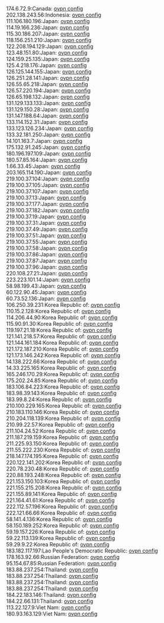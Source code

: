 174.6.72.9:Canada: [ovpn config](vpn/174_6_72_9.ovpn)  
202.138.243.56:Indonesia: [ovpn config](vpn/202_138_243_56.ovpn)  
111.106.180.196:Japan: [ovpn config](vpn/111_106_180_196.ovpn)  
114.19.166.236:Japan: [ovpn config](vpn/114_19_166_236.ovpn)  
115.30.186.207:Japan: [ovpn config](vpn/115_30_186_207.ovpn)  
118.156.251.210:Japan: [ovpn config](vpn/118_156_251_210.ovpn)  
122.208.194.129:Japan: [ovpn config](vpn/122_208_194_129.ovpn)  
123.48.151.80:Japan: [ovpn config](vpn/123_48_151_80.ovpn)  
124.159.25.135:Japan: [ovpn config](vpn/124_159_25_135.ovpn)  
125.4.218.176:Japan: [ovpn config](vpn/125_4_218_176.ovpn)  
126.125.144.155:Japan: [ovpn config](vpn/126_125_144_155.ovpn)  
126.251.28.141:Japan: [ovpn config](vpn/126_251_28_141.ovpn)  
126.55.65.218:Japan: [ovpn config](vpn/126_55_65_218.ovpn)  
126.57.220.194:Japan: [ovpn config](vpn/126_57_220_194.ovpn)  
126.65.198.132:Japan: [ovpn config](vpn/126_65_198_132.ovpn)  
131.129.133.133:Japan: [ovpn config](vpn/131_129_133_133.ovpn)  
131.129.150.28:Japan: [ovpn config](vpn/131_129_150_28.ovpn)  
131.147.188.64:Japan: [ovpn config](vpn/131_147_188_64.ovpn)  
133.114.152.31:Japan: [ovpn config](vpn/133_114_152_31.ovpn)  
133.123.126.234:Japan: [ovpn config](vpn/133_123_126_234.ovpn)  
133.32.181.250:Japan: [ovpn config](vpn/133_32_181_250.ovpn)  
14.101.163.7:Japan: [ovpn config](vpn/14_101_163_7.ovpn)  
175.132.91.245:Japan: [ovpn config](vpn/175_132_91_245.ovpn)  
180.196.197.109:Japan: [ovpn config](vpn/180_196_197_109.ovpn)  
180.57.85.164:Japan: [ovpn config](vpn/180_57_85_164.ovpn)  
1.66.33.45:Japan: [ovpn config](vpn/1_66_33_45.ovpn)  
203.165.114.190:Japan: [ovpn config](vpn/203_165_114_190.ovpn)  
219.100.37.104:Japan: [ovpn config](vpn/219_100_37_104.ovpn)  
219.100.37.105:Japan: [ovpn config](vpn/219_100_37_105.ovpn)  
219.100.37.107:Japan: [ovpn config](vpn/219_100_37_107.ovpn)  
219.100.37.13:Japan: [ovpn config](vpn/219_100_37_13.ovpn)  
219.100.37.177:Japan: [ovpn config](vpn/219_100_37_177.ovpn)  
219.100.37.182:Japan: [ovpn config](vpn/219_100_37_182.ovpn)  
219.100.37.19:Japan: [ovpn config](vpn/219_100_37_19.ovpn)  
219.100.37.31:Japan: [ovpn config](vpn/219_100_37_31.ovpn)  
219.100.37.49:Japan: [ovpn config](vpn/219_100_37_49.ovpn)  
219.100.37.51:Japan: [ovpn config](vpn/219_100_37_51.ovpn)  
219.100.37.55:Japan: [ovpn config](vpn/219_100_37_55.ovpn)  
219.100.37.58:Japan: [ovpn config](vpn/219_100_37_58.ovpn)  
219.100.37.86:Japan: [ovpn config](vpn/219_100_37_86.ovpn)  
219.100.37.87:Japan: [ovpn config](vpn/219_100_37_87.ovpn)  
219.100.37.96:Japan: [ovpn config](vpn/219_100_37_96.ovpn)  
220.108.27.21:Japan: [ovpn config](vpn/220_108_27_21.ovpn)  
223.223.101.14:Japan: [ovpn config](vpn/223_223_101_14.ovpn)  
58.98.199.43:Japan: [ovpn config](vpn/58_98_199_43.ovpn)  
60.122.90.45:Japan: [ovpn config](vpn/60_122_90_45.ovpn)  
60.73.52.136:Japan: [ovpn config](vpn/60_73_52_136.ovpn)  
106.250.39.231:Korea Republic of: [ovpn config](vpn/106_250_39_231.ovpn)  
110.15.2.128:Korea Republic of: [ovpn config](vpn/110_15_2_128.ovpn)  
114.206.44.90:Korea Republic of: [ovpn config](vpn/114_206_44_90.ovpn)  
115.90.91.30:Korea Republic of: [ovpn config](vpn/115_90_91_30.ovpn)  
119.197.21.18:Korea Republic of: [ovpn config](vpn/119_197_21_18.ovpn)  
121.141.218.57:Korea Republic of: [ovpn config](vpn/121_141_218_57.ovpn)  
121.144.161.184:Korea Republic of: [ovpn config](vpn/121_144_161_184.ovpn)  
121.172.187.210:Korea Republic of: [ovpn config](vpn/121_172_187_210.ovpn)  
121.173.146.242:Korea Republic of: [ovpn config](vpn/121_173_146_242.ovpn)  
14.138.222.66:Korea Republic of: [ovpn config](vpn/14_138_222_66.ovpn)  
14.33.225.165:Korea Republic of: [ovpn config](vpn/14_33_225_165.ovpn)  
165.246.170.29:Korea Republic of: [ovpn config](vpn/165_246_170_29.ovpn)  
175.202.24.85:Korea Republic of: [ovpn config](vpn/175_202_24_85.ovpn)  
183.106.84.223:Korea Republic of: [ovpn config](vpn/183_106_84_223.ovpn)  
183.98.39.143:Korea Republic of: [ovpn config](vpn/183_98_39_143.ovpn)  
183.99.8.24:Korea Republic of: [ovpn config](vpn/183_99_8_24.ovpn)  
210.100.229.165:Korea Republic of: [ovpn config](vpn/210_100_229_165.ovpn)  
210.183.110.146:Korea Republic of: [ovpn config](vpn/210_183_110_146.ovpn)  
210.204.118.139:Korea Republic of: [ovpn config](vpn/210_204_118_139.ovpn)  
210.99.22.57:Korea Republic of: [ovpn config](vpn/210_99_22_57.ovpn)  
211.104.24.52:Korea Republic of: [ovpn config](vpn/211_104_24_52.ovpn)  
211.187.219.159:Korea Republic of: [ovpn config](vpn/211_187_219_159.ovpn)  
211.225.93.150:Korea Republic of: [ovpn config](vpn/211_225_93_150.ovpn)  
211.55.222.230:Korea Republic of: [ovpn config](vpn/211_55_222_230.ovpn)  
218.147.174.195:Korea Republic of: [ovpn config](vpn/218_147_174_195.ovpn)  
220.122.141.202:Korea Republic of: [ovpn config](vpn/220_122_141_202.ovpn)  
220.78.230.48:Korea Republic of: [ovpn config](vpn/220_78_230_48.ovpn)  
220.88.193.248:Korea Republic of: [ovpn config](vpn/220_88_193_248.ovpn)  
221.153.150.103:Korea Republic of: [ovpn config](vpn/221_153_150_103.ovpn)  
221.155.215.208:Korea Republic of: [ovpn config](vpn/221_155_215_208.ovpn)  
221.155.89.141:Korea Republic of: [ovpn config](vpn/221_155_89_141.ovpn)  
221.164.41.61:Korea Republic of: [ovpn config](vpn/221_164_41_61.ovpn)  
222.112.57.196:Korea Republic of: [ovpn config](vpn/222_112_57_196.ovpn)  
222.121.66.66:Korea Republic of: [ovpn config](vpn/222_121_66_66.ovpn)  
58.141.4.136:Korea Republic of: [ovpn config](vpn/58_141_4_136.ovpn)  
58.150.189.252:Korea Republic of: [ovpn config](vpn/58_150_189_252.ovpn)  
59.19.157.226:Korea Republic of: [ovpn config](vpn/59_19_157_226.ovpn)  
59.22.113.139:Korea Republic of: [ovpn config](vpn/59_22_113_139.ovpn)  
59.29.9.22:Korea Republic of: [ovpn config](vpn/59_29_9_22.ovpn)  
183.182.117.197:Lao People's Democratic Republic: [ovpn config](vpn/183_182_117_197.ovpn)  
178.163.92.66:Russian Federation: [ovpn config](vpn/178_163_92_66.ovpn)  
95.154.67.85:Russian Federation: [ovpn config](vpn/95_154_67_85.ovpn)  
183.88.237.254:Thailand: [ovpn config](vpn/183_88_237_254.ovpn)  
183.88.237.254:Thailand: [ovpn config](vpn/183_88_237_254.ovpn)  
183.88.237.254:Thailand: [ovpn config](vpn/183_88_237_254.ovpn)  
183.88.237.254:Thailand: [ovpn config](vpn/183_88_237_254.ovpn)  
184.22.183.146:Thailand: [ovpn config](vpn/184_22_183_146.ovpn)  
184.22.66.131:Thailand: [ovpn config](vpn/184_22_66_131.ovpn)  
113.22.127.9:Viet Nam: [ovpn config](vpn/113_22_127_9.ovpn)  
180.93.163.129:Viet Nam: [ovpn config](vpn/180_93_163_129.ovpn)  
